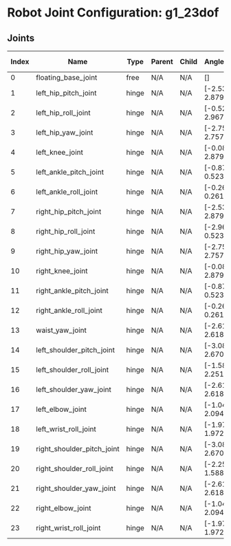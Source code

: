# Robot Joint Configuration: g1_23dof

## Joints

| Index | Name | Type | Parent | Child | Angle Limits | Force Limits |
|---|---|---|---|---|---|---|
| 0 | floating_base_joint | free | N/A | N/A | [] | [] |
| 1 | left_hip_pitch_joint | hinge | N/A | N/A | [-2.5307, 2.8798] | [-88.0, 88.0] |
| 2 | left_hip_roll_joint | hinge | N/A | N/A | [-0.5236, 2.9671] | [-88.0, 88.0] |
| 3 | left_hip_yaw_joint | hinge | N/A | N/A | [-2.7576, 2.7576] | [-88.0, 88.0] |
| 4 | left_knee_joint | hinge | N/A | N/A | [-0.087267, 2.8798] | [-139.0, 139.0] |
| 5 | left_ankle_pitch_joint | hinge | N/A | N/A | [-0.87267, 0.5236] | [-50.0, 50.0] |
| 6 | left_ankle_roll_joint | hinge | N/A | N/A | [-0.2618, 0.2618] | [-50.0, 50.0] |
| 7 | right_hip_pitch_joint | hinge | N/A | N/A | [-2.5307, 2.8798] | [-88.0, 88.0] |
| 8 | right_hip_roll_joint | hinge | N/A | N/A | [-2.9671, 0.5236] | [-88.0, 88.0] |
| 9 | right_hip_yaw_joint | hinge | N/A | N/A | [-2.7576, 2.7576] | [-88.0, 88.0] |
| 10 | right_knee_joint | hinge | N/A | N/A | [-0.087267, 2.8798] | [-139.0, 139.0] |
| 11 | right_ankle_pitch_joint | hinge | N/A | N/A | [-0.87267, 0.5236] | [-50.0, 50.0] |
| 12 | right_ankle_roll_joint | hinge | N/A | N/A | [-0.2618, 0.2618] | [-50.0, 50.0] |
| 13 | waist_yaw_joint | hinge | N/A | N/A | [-2.618, 2.618] | [-88.0, 88.0] |
| 14 | left_shoulder_pitch_joint | hinge | N/A | N/A | [-3.0892, 2.6704] | [-25.0, 25.0] |
| 15 | left_shoulder_roll_joint | hinge | N/A | N/A | [-1.5882, 2.2515] | [-25.0, 25.0] |
| 16 | left_shoulder_yaw_joint | hinge | N/A | N/A | [-2.618, 2.618] | [-25.0, 25.0] |
| 17 | left_elbow_joint | hinge | N/A | N/A | [-1.0472, 2.0944] | [-25.0, 25.0] |
| 18 | left_wrist_roll_joint | hinge | N/A | N/A | [-1.97222, 1.97222] | [-25.0, 25.0] |
| 19 | right_shoulder_pitch_joint | hinge | N/A | N/A | [-3.0892, 2.6704] | [-25.0, 25.0] |
| 20 | right_shoulder_roll_joint | hinge | N/A | N/A | [-2.2515, 1.5882] | [-25.0, 25.0] |
| 21 | right_shoulder_yaw_joint | hinge | N/A | N/A | [-2.618, 2.618] | [-25.0, 25.0] |
| 22 | right_elbow_joint | hinge | N/A | N/A | [-1.0472, 2.0944] | [-25.0, 25.0] |
| 23 | right_wrist_roll_joint | hinge | N/A | N/A | [-1.97222, 1.97222] | [-25.0, 25.0] |
